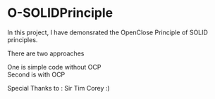 # O-SOLIDPrinciple

In this project, I have demonsrated the OpenClose Principle of SOLID principles.

There are two approaches

One is simple code without OCP <br>
Second is with OCP

Special Thanks to : Sir Tim Corey :)

